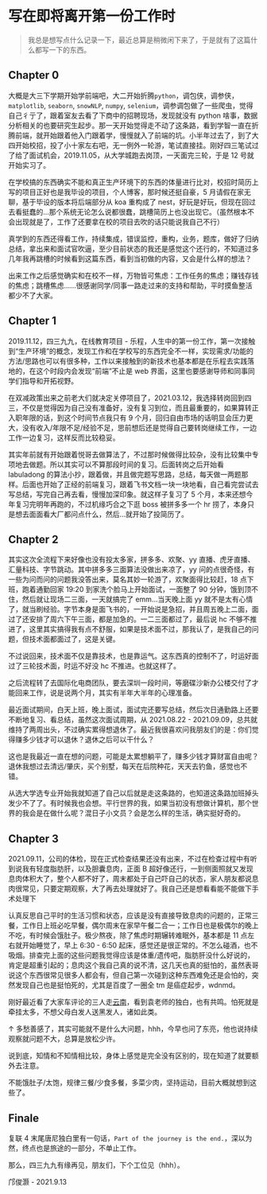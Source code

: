 # 写在即将离开第一份工作时

> 我总是想写点什么记录一下，最近总算是稍微闲下来了，于是就有了这篇什么都写一下的东西。

## Chapter 0

大概是大三下学期开始学前端吧，大二开始折腾`python`，调包侠，调参侠，`matplotlib`, `seaborn`, `snowNLP`, `numpy`, `selenium`，调参调包做了一些爬虫，觉得自己彳亍了，跟着室友去看了下商中的招聘现场，发现就没有 python 啥事，数据分析相关的也要研究生起步。那一天开始觉得走不动了这条路，看到学智一直在折腾前端，就开始跟着他入门跟着学，慢慢就入了前端的坑。小半年过去了，到了大四开始校招，投了小十家左右吧，无一例外一轮游，笔试直接挂。刚好四三笔试过了给了面试机会，2019.11.05，从大学城跑去岗顶，一天面完三轮，于是 12 号就开始实习了。

在学校搞的东西确实不能和真正生产环境下的东西的体量进行比对，校招时简历上写的项目正好也是我毕设的项目，个人博客，那时候还挺自豪，5 月请假在家无聊，基于毕设的版本将后端部分从 koa 重构成了 nest，好玩是好玩，但现在回过去看挺蠢的...那个系统无论怎么说都很蠢，跳槽简历上也没出现它。（虽然根本不会出现就是了，工作了还要拿在校的项目去吹的话只能说我自己不行）

真学到的东西还得看工作，持续集成，错误监控，重构，业务，题库，做好了归纳总结，拿出来和面试官吹逼，至少目前状态的我还是感觉这个还行的，不知道过多几年我再跳槽的时候看到这篇东西，看到当初做的内容，又会是什么样的想法？

出来工作之后感觉确实和在校不一样，万物皆可焦虑：工作任务的焦虑；赚钱存钱的焦虑；跳槽焦虑......很感谢同学/同事一路走过来的支持和帮助，平时摸鱼整活都少不了大家。

## Chapter 1

2019.11.12，四三九九，在线教育项目 - 乐程，人生中的第一份工作，第一次接触到“生产环境”的概念，发现工作和在学校写的东西完全不一样，实现需求/功能的方法/思路也可以有很多种，工作以来接触到的新技术也基本都是在乐程去实践落地的，在这个时段内会发现“前端”不止是 web 界面，这里也要感谢导师和同事同学们指导和开拓视野。

在双减政策出来之前老大们就决定关停项目了，2021.03.12，我选择转岗回到四三，不仅是觉得因为自己没有准备好，没有复习到位，而且最重要的，如果算转正入职年限的话，到这个时间节点我只有 9 个月，回归自由市场的话明显会压力更大，没有收入/年限不足/经验不足，思前想后还是觉得自己要转岗继续工作，一边工作一边复习，这样反而比较稳妥。

其实年前就有开始跟着悦哥去做算法了，不过那时候做得比较杂，没有比较集中专项地去做题。所以其实可以不算那段时间的复习。后面转岗之后开始看 labuladong 的算法小抄，跟着做，并且做完题写思路，总结，每天做一两题那样。后面也开始了正经的前端复习，跟着飞书文档一块一块地看，自己看完尝试去写总结，写完自己再去看，慢慢加深印象。就这样子复习了 5 个月，本来还想今年复习完明年再跑的，不过机缘巧合之下逛 boss 被拼多多一个 hr 捞了，本身只是想去面面看大厂都问点什么，然后...就开始了投简历了。

## Chapter 2

其实这次全流程下来好像也没有投太多家，拼多多、欢聚、yy 直播、虎牙直播、汇量科技、字节跳动。其中拼多多三面算法没做出来凉了，yy 问的点很奇怪，有一些为问而问的问题我没答出来，莫名其妙一轮游了，欢聚面得比较赶，18 点下班，跑着通勤回家 19:20 到家洗个脸马上开始面试，一面整了 90 分钟，饿到顶不住，然后就让现场二三面，一天就搞完了 emm...当天晚上面 yy 就不是太有心情了，就当刷经验。字节本身是面飞书的，一开始说是急招，并且周五晚上二面，面过了还安排了周六下午三面，都是加急的。一二三面都过了，最后说 hc 不够不推进了，这里其实搞得我有点不舒服，如果是技术面不过，那我认了，是我自己的问题，但技术面都面过了，这是关键。

不过说回来，技术面不仅是靠技术，也是靠运气。这东西真的控制不了，时运好面过了三轮技术面，时运不好没 hc 不推进。也就这样了。

之后流程转了去国际化电商团队，要去深圳一段时间，等磨碟沙新办公楼交付了才能回来工作，说是说两个月，其实有半年大半年的心理准备。

最近面试期间，白天上班，晚上面试，面试完还要写总结，然后次日通勤路上还要不断地复习、看总结，虽然这次面试周期，从 2021.08.22 - 2021.09.09，总共就维持了两周出头，不过确实累得想退休了。最近我很喜欢问我朋友们的是：你们觉得赚多少钱才可以退休？退休之后可以干什么？

这也是我最近一直在想的问题，可能是太累想躺平了，赚多少钱才算财富自由呢？退休我想过去清远/肇庆，买个别墅，每天在后院种花，天天去钓鱼，感觉也不错。

从选大学选专业开始我就知道了自己以后就是走这条路的，也知道这条路加班掉头发少不了了。有时候我也会想。平行世界的我，如果当初没有想做计算机，那个世界的我会是在做什么呢？混日子小文员？会是怎么样的生活，确实挺好奇的。

## Chapter 3

2021.09.11，公司的体检，现在正式检查结果还没有出来，不过在检查过程中有听到说我有轻度脂肪肝，以及胆囊息肉，正面 B 超好像还行，一到侧面照就又发现息肉体积大了，整个人都不好了，周末都处于自己吓自己的状态，家人朋友都说息肉很常见，只要定期观察，大了再去处理就好了。我自己还是想看看能不能做下手术处理下

认真反思自己平时的生活习惯和状态，应该是没有直接导致息肉的问题的，正常三餐，工作日上班必吃早餐，偶尔周末在家早午餐二合一；工作日也是极偶尔的晚上不吃，有时候会饿肚子。极少熬夜，除了焦虑时期辗转难眠外，基本都是 11 点左右就开始睡觉了，早上 6:30 - 6:50 起床，感觉还是很正常的。不怎么碰酒，也不吸烟。排查完上面的这些问题我觉得应该是体重/遗传吧，脂肪肝没什么好说的，肯定是超重引起的；息肉这个我自己真的说不清，这几天也真的挺怕的，虽然表哥说这个东西很常见很多人都会有，但自己第一次碰到这种东西难免还是会怕的，突然发现自己也是挺怕死的，尤其是百度了一圈全 tm 是癌症起步，wdnmd。

刚好最近看了大家车评论的三人走[云南](https://b23.tv/7m6Jrf)，看到袁老师的独白，也有共鸣。怕死就是牵挂太多，不想父母白发人送黑发人，诸如此类。

↑ 多愁善感了，其实可能就不是什么大问题，hhh，今早也问了东亮，他也说持续观察就问题不大，总算是放松少许。

说到底，知情和不知情相比较，身体上感觉是完全没有区别的，现在知道了就要额外去注意。

不能饿肚子/太饱，规律三餐/少食多餐，多菜少肉，坚持运动，目前大概就想到这些了。

## Finale

复联 4 末尾唐尼独白里有一句话，`Part of the journey is the end.`，深以为然，终点也是旅途的一部分，不单止工作。

那么，四三九九有缘再见，朋友们，下个工位见（hhh）。

邝俊灏 - 2021.9.13
